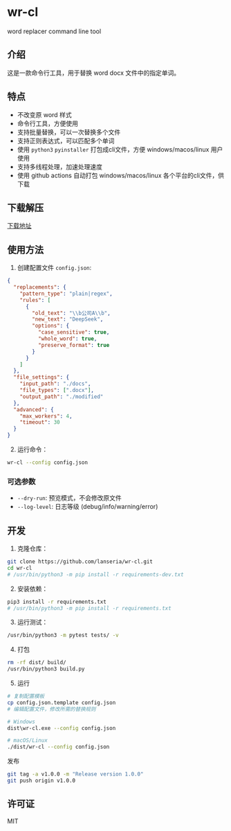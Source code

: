 # wr-cl

word replacer command line tool

## 介绍

这是一款命令行工具，用于替换 word docx 文件中的指定单词。

## 特点

- 不改变原 word 样式
- 命令行工具，方便使用
- 支持批量替换，可以一次替换多个文件
- 支持正则表达式，可以匹配多个单词
- 使用 `python3` `pyinstaller` 打包成cli文件，方便 windows/macos/linux 用户使用
- 支持多线程处理，加速处理速度
- 使用 github actions 自动打包 windows/macos/linux 各个平台的cli文件，供下载

## 下载解压

[下载地址](https://github.com/lanseria/wr-cl/releases)

## 使用方法

1. 创建配置文件 `config.json`:

```json
{
  "replacements": {
    "pattern_type": "plain|regex",
    "rules": [
      {
        "old_text": "\\b公司A\\b",
        "new_text": "DeepSeek",
        "options": {
          "case_sensitive": true,
          "whole_word": true,
          "preserve_format": true
        }
      }
    ]
  },
  "file_settings": {
    "input_path": "./docs",
    "file_types": [".docx"],
    "output_path": "./modified"
  },
  "advanced": {
    "max_workers": 4,
    "timeout": 30
  }
}
```

2. 运行命令：

```bash
wr-cl --config config.json
```

### 可选参数

- `--dry-run`: 预览模式，不会修改原文件
- `--log-level`: 日志等级 (debug/info/warning/error)

## 开发

1. 克隆仓库：

```bash
git clone https://github.com/lanseria/wr-cl.git
cd wr-cl
# /usr/bin/python3 -m pip install -r requirements-dev.txt
```

2. 安装依赖：

```bash
pip3 install -r requirements.txt
# /usr/bin/python3 -m pip install -r requirements.txt
```

3. 运行测试：

```bash
/usr/bin/python3 -m pytest tests/ -v
```

4. 打包

```bash
rm -rf dist/ build/
/usr/bin/python3 build.py
```

5. 运行

```bash
# 复制配置模板
cp config.json.template config.json
# 编辑配置文件，修改所需的替换规则

# Windows
dist\wr-cl.exe --config config.json

# macOS/Linux
./dist/wr-cl --config config.json
```

发布

```bash
git tag -a v1.0.0 -m "Release version 1.0.0"
git push origin v1.0.0
```

## 许可证

MIT